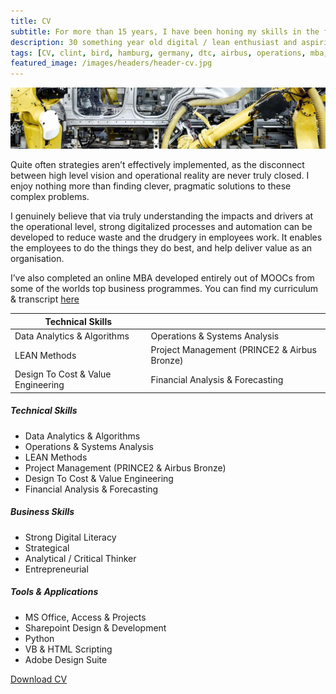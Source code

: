```yaml
---
title: CV
subtitle: For more than 15 years, I have been honing my skills in the fields of operations, digitalization, cost reduction and project management within a variety of technical and strategic projects. This experience has been developed in various industries including automotive, aerospace and military.
description: 30 something year old digital / lean enthusiast and aspiring chef. 15+ years experience in operations, digitalization, cost reduction and project management.
tags: [CV, clint, bird, hamburg, germany, dtc, airbus, operations, mba, cost, reduction, digital, transformation, python, digitalization, big data, algorithms]
featured_image: /images/headers/header-cv.jpg
---
```


![](/images/headers/header-cv.jpg)

Quite often strategies aren’t effectively implemented, as the disconnect between high level vision and operational reality are never truly closed. I enjoy nothing more than finding clever, pragmatic solutions to these complex problems.

I genuinely believe that via truly understanding the impacts and drivers at the operational level, strong digitalized processes and automation can be developed to reduce waste and the drudgery in employees work. It enables the employees to do the things they do best, and help deliver value as an organisation.

I’ve also completed an online MBA developed entirely out of MOOCs from some of the worlds top business programmes. You can find my curriculum & transcript [here](https://www.clintbird.com/mba)

| Technical Skills     			|								|
|-------------------------------|-------------------------------|
| Data Analytics & Algorithms   | Operations & Systems Analysis	|
| LEAN Methods    				| Project Management (PRINCE2 & Airbus Bronze) 	|
| Design To Cost & Value Engineering    | Financial Analysis & Forecasting 	|

##### Technical Skills
* Data Analytics & Algorithms
* Operations & Systems Analysis
* LEAN Methods
* Project Management (PRINCE2 & Airbus Bronze)
* Design To Cost & Value Engineering
* Financial Analysis & Forecasting

##### Business Skills
* Strong Digital Literacy
* Strategical
* Analytical / Critical Thinker
* Entrepreneurial

##### Tools & Applications
* MS Office, Access & Projects
* Sharepoint Design & Development
* Python
* VB & HTML Scripting
* Adobe Design Suite

<a href="/files/Clint Bird - CV.pdf" class="button button--medium">Download CV</a>